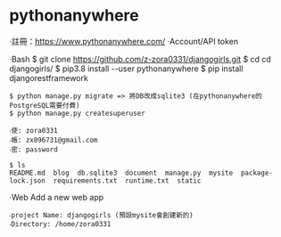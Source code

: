 # pythonanywhere

‧註冊：https://www.pythonanywhere.com/
‧Account/API token

‧Bash
    $ git clone https://github.com/z-zora0331/djangogirls.git
    $ cd cd djangogirls/
    $ pip3.8 install --user pythonanywhere
    $ pip install djangorestframework

    $ python manage.py migrate => 將DB改成sqlite3 (在pythonanywhere的PostgreSQL需要付費)
    $ python manage.py createsuperuser

    ‧使: zora0331
    ‧帳: zx096731@gmail.com
    ‧密: password

    $ ls
    README.md  blog  db.sqlite3  document  manage.py  mysite  package-lock.json  requirements.txt  runtime.txt  static

‧Web
    Add a new web app

    ‧project Name: djangogirls (預設mysite會創建新的)
    ‧Directory: /home/zora0331
